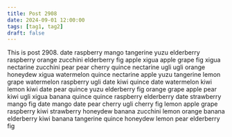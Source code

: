 ```yaml
---
title: Post 2908
date: 2024-09-01 12:00:00
tags: [tag1, tag2]
draft: false
---
```

This is post 2908.
date
raspberry
mango
tangerine
yuzu
elderberry
raspberry
orange
zucchini
elderberry
fig
apple
xigua
apple
grape
fig
xigua
nectarine
zucchini
pear
pear
cherry
quince
nectarine
ugli
ugli
orange
honeydew
xigua
watermelon
quince
nectarine
apple
yuzu
tangerine
lemon
grape
watermelon
raspberry
ugli
date
kiwi
quince
date
watermelon
kiwi
lemon
kiwi
date
pear
quince
yuzu
elderberry
fig
orange
grape
apple
pear
kiwi
ugli
xigua
banana
quince
quince
raspberry
elderberry
date
strawberry
mango
fig
date
mango
date
pear
cherry
ugli
cherry
fig
lemon
apple
grape
raspberry
kiwi
strawberry
honeydew
banana
zucchini
lemon
orange
banana
elderberry
kiwi
banana
tangerine
quince
honeydew
lemon
pear
elderberry
fig

